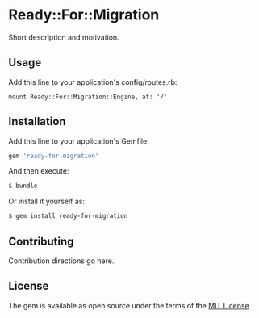 # Ready::For::Migration
Short description and motivation.

## Usage

Add this line to your application's config/routes.rb:

```
mount Ready::For::Migration::Engine, at: '/'

```

## Installation
Add this line to your application's Gemfile:

```ruby
gem 'ready-for-migration'
```

And then execute:
```bash
$ bundle
```

Or install it yourself as:
```bash
$ gem install ready-for-migration
```

## Contributing
Contribution directions go here.

## License
The gem is available as open source under the terms of the [MIT License](https://opensource.org/licenses/MIT).

